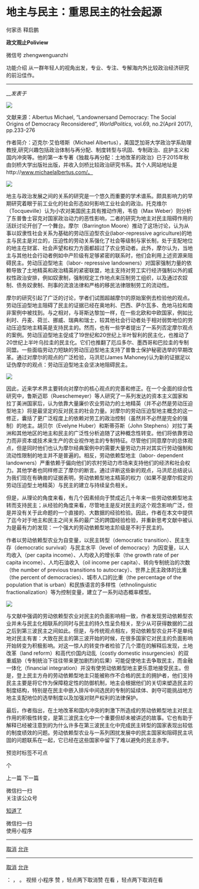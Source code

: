

#  地主与民主：重思民主的社会起源

何家丞 释启鹏  

**政文观止Poliview** 

微信号 zhengwenguanzhi

功能介绍 从一群年轻人的视角出发，专业、专注、专解海内外比较政治经济研究的前沿佳作。

____

___发表于_


<img src='/images/673/2.gif' width='auto' />

文献来源：Albertus Michael, “Landownersand Democracy: The Social Origins of
Democracy Reconsidered”, _WorldPolitics,_ vol.69, no.2(April 2017), pp.233-276

作者简介：迈克尔·艾伯塔斯（Michael
Albertus），美国芝加哥大学政治学系助理教授,研究兴趣包括政治体制与再分配、制度转型与巩固、专制政治、庇护主义和国内冲突等。他的第一本专著《独裁与再分配：土地改革的政治》已于2015年秋由剑桥大学出版社出版，并收入剑桥比较政治研究书系。其个人网站地址是http://www.michaelalbertus.com/。

<img src='/images/673/3.gif' width='auto' />

地主与政治发展之间的关系的研究是一个悠久而重要的学术谱系。颇具影响力的早期研究着眼于前工业化的社会形态如何影响工业社会的政治。托克维尔（Tocqueville）认为小农对美国民主具有推动作用，韦伯（Max
Weber）则分析了东普鲁士容克对国家政治动力的恶性影响，二者的研究为地主对民主阻碍作用的活跃讨论开创了一个舞台。摩尔（Barrington
Moore）推动了这场讨论，认为从事以奴隶性社会关系为基础的劳动压迫型农业(labor-repressive
agriculture)的地主与民主是对立的，压迫性的劳动关系强化了社会等级制与家长制，处于支配地位的地主在财富、社会声望和权力方面都超过了农业劳动者。此外，摩尔认为，当地主与其他社会行动者例如中产阶级有足够紧密的联系时，他们会利用上述资源来阻碍民主。劳动压迫型地主（labor-
repressive
landowners）对国家强制力量的依赖导致了土地精英和政治精英的紧密联盟，地主支持对劳工实行经济强制以外的威权性政治安排，例如奴隶制，强制规定工作地点来压制劳工组织，以及通过农奴制、债务奴隶制、刑事的流浪法律和严格的移民法律限制劳工的流动性。

摩尔的研究引起了广泛的讨论，学者们试图超越摩尔的原始案例去检验他的观点。劳动压迫型地主阻碍了民主的证据已经在奥地利、巴西、萨尔瓦多、危地马拉和南非案例中被找到。与之相对，与哥斯达黎加一样，在一些北欧和中欧国家，例如比利时、丹麦、荷兰、挪威、瑞典和瑞士，较其他社会行动者处于相对弱势地位的劳动压迫型地主精英是支持民主的。然而，也有一些学者提出了一系列否定摩尔观点的案例。劳动压迫型地主促成了19世纪和20世纪上半叶智利的民主化，也推动了20世纪上半叶乌拉圭的民主化。它们也推翻了厄瓜多尔、墨西哥和巴拉圭的专制同盟。一些面临劳动力短缺的劳动压迫型地主支持了普鲁士保护秘密选举的早期改革。通过对摩尔的观点的广泛检验，马洪尼(James
Mahoney)认为新的证据足以证伪摩尔的观点：劳动压迫型地主会坚决地阻碍民主。  

![](/images/673/4.jpeg)

因此，近来学术界主要转向对摩尔的核心观点的完善和修正。在一个全面的综合性研究中，鲁斯迈耶（Rueschemeyer）等人研究了一系列发达的资本主义国家和拉丁美洲国家后，认为依靠大量廉价农业劳动力的土地精英（并不必然是劳动压迫型地主）将是最坚定的反对民主的社会力量。对摩尔的劳动压迫型地主概念的这一修正，囊括了更广泛程度上的依赖对劳工的政治控制（虽然并不必然是完全的强制）的地主。胡贝尔（Evelyne
Huber）和斯蒂芬斯（John
Stephens）对拉丁美洲和其他地区的地主和民主的广泛性分析追随了这种概念性转变。他们将依靠劳动力而非资本或技术来生产的农业视作地主的专制特征。尽管他们同意摩尔的总体观点，但是同时他们也认为摩尔经典案例中的需要大量劳动力并对其实行劳动强制和流动性限制的地主并不是普遍的。相反，劳动依赖型地主（labor-
dependent
landowners）严重依赖于偏向他们的农村劳动力市场来支持他们的经济和社会权力。其他学者也同样修正了摩尔的断言。通过评断这些新的观点，马洪尼总结说认为我们现在有确凿的证据表明，劳动依赖型地主精英的权力（如果不是摩尔假定的劳动压迫型土地精英）与民主的建立与持续呈负相关。

但是，从理论的角度来看，有几个因素倾向于赞成近几十年来一些劳动依赖型地主转而支持民主；从经验的角度来看，尽管地主是反对民主的这个观念影响广泛，但是并没有关于此命题的一个直接的、大数据的经验检验。因此，作者在本文中提供了迄今对于地主和民主之间关系的最广泛的跨国经验检验，并重新思考文献中被认为是最有力的发现：一个强大的劳动依赖型地主阶级是不利于民主的。

作者以劳动依赖型农业为自变量，以民主转型（democratic transition）、民主生存（democratic
survival）与民主水平（level of democracy）为因变量，以人均收入（per capita income）、人均收入的增长率（the
growth rate of per capita income）、人均石油收入（oil income per capita）、转向专制统治的次数（the
number of previous transitions to autocracy）、世界上民主政体的比重（the percent of
democracies）、城市人口的比重（the percentage of the population that is
urban）和民族语言的多样性（ethnolinguistic fractionalization）等为控制变量，建立了一系列动态概率模型。

![](/images/673/5.jpeg)

与文献中强调的劳动依赖型农业对民主的负面影响相一致，作者发现劳动依赖型农业并未与民主化相联系的同时与民主的持久性呈负相关，至少从可获得数据的二战之后到第三波民主之间如此。但是，与传统观点相左，劳动依赖型农业并不是单纯地对民主有害：大致在民主的第三波开始的时候，在很多国家它对民主的负面影响开始转变为积极影响。对这一惊人的转变作者检验了几个潜在的解释后发现，土地改革（land
reform）和高代价国内动乱（costly domestic
insurgencies）的双重威胁（专制统治下往往带来更加剧烈的后果）可能促使地主去争取民主，而金融一体化（financial
integration）并没有使劳动依赖型地主更乐意地接受民主。但是，登上民主方舟的劳动依赖型地主只能被称作不合格的民主的拥护者，他们支持民主主要是将它作为保障稳定性的防御机制，地主会根据他们的关切来塑造民主的制度结构，特别是在民主中嵌入排斥中间选民的专制的延续体、剥夺可能挑战地方地主支配地位的选举制度以及加强对财产权利的法律保护。

最后，作者指出，在土地改革和国内冲突的刺激下所造成的劳动依赖型地主对民主作用的积极性转变，是第三波民主化中一个重要但却未被讲述的故事。它也有助于解释已经被注意到的为什么许多在第三波民主化中完成民主转型的国家表现出较低的制度绩效的问题。劳动依赖型农业与一系列困扰发展中的民主国家和阻碍民主巩固的问题联系在一起，它已经在这些国家中留下了难以避免的民主赤字。

  

预览时标签不可点



个

上一篇 下一篇



微信扫一扫  
关注该公众号

[知道了](javascript:;)

 微信扫一扫  
使用小程序

****

[取消](javascript:void\(0\);) [允许](javascript:void\(0\);)

****

[取消](javascript:void\(0\);) [允许](javascript:void\(0\);)

： ， 。 视频 小程序 赞 ，轻点两下取消赞 在看 ，轻点两下取消在看

